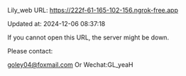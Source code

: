 Lily_web URL: https://222f-61-165-102-156.ngrok-free.app

Updated at: 2024-12-06 08:37:18

If you cannot open this URL, the server might be down.

Please contact: 

goley04@foxmail.com Or Wechat:GL_yeaH